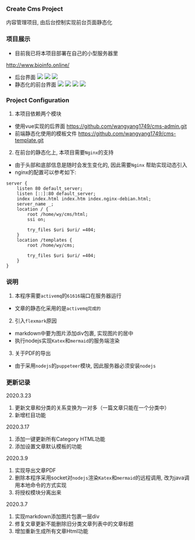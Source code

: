 
### Create Cms Project
内容管理项目, 由后台控制实现前台页面静态化

### 项目展示
+ 目前我已将本项目部署在自己的小型服务器里

<http://www.bioinfo.online/>

+ 后台界面
![](https://wangyang-bucket.oss-cn-beijing.aliyuncs.com/image-bed/5406acbf-de2f-418b-866f-3d113fad41a9.png)
![](https://wangyang-bucket.oss-cn-beijing.aliyuncs.com/image-bed/593ceb55-19c9-4b9b-9612-c8f8fc771a66.png)
![](https://wangyang-bucket.oss-cn-beijing.aliyuncs.com/image-bed/c18cfb8d-023a-4881-a82a-d4291f7695ef.png)
+ 静态化的前台界面
![](https://wangyang-bucket.oss-cn-beijing.aliyuncs.com/image-bed/d68e9599-496a-470f-86ac-7926374ea56e.png)
![](https://wangyang-bucket.oss-cn-beijing.aliyuncs.com/image-bed/6a358f19-2db8-4afc-a2bb-d0afff8e676a.png)
![](https://wangyang-bucket.oss-cn-beijing.aliyuncs.com/image-bed/94535ba9-4d75-4792-b6b2-53eac38a1ee9.png)
![](https://wangyang-bucket.oss-cn-beijing.aliyuncs.com/image-bed/9fac9998-c498-4742-b9a8-f42bcc29d82f.png)
### Project Configuration
1. 本项目依赖两个模块
+ 使用vue实现的后界面
<https://github.com/wangyang1749/cms-admin.git> <br> 
+ 前端静态化使用的模板文件
<https://github.com/wangyang1749/cms-template.git> <br>
2. 在前台的静态化上, 本项目需要`Nginx`的支持
+ 由于头部和底部信息是随时会发生变化的, 因此需要`Nginx`
帮助实现动态引入
+ nginx的配置可以参考如下:

```
server {
	listen 80 default_server;
	listen [::]:80 default_server;
	index index.html index.htm index.nginx-debian.html;
	server_name _;
	location / {
		root /home/wy/cms/html;
		ssi on;

		try_files $uri $uri/ =404;
	}
	location /templates {
		root /home/wy/cms;

		try_files $uri $uri/ =404;
	}
}

```

### 说明
1. 本程序需要`activemq`的`61616`端口在服务器运行
+ 文章的静态化采用的是`activemq完成的` 
2. 引入`flexmark`原因
+ markdown中要为图片添加div包裹, 实现图片的居中
+ 执行nodejs实现`Katex`和`mermaid`的服务端渲染
3. 关于PDF的导出
+ 由于采用`nodejs`的`puppeteer`模块, 因此服务器必须安装`nodejs`

### 更新记录
2020.3.23
1. 更新文章和分类的关系变换为一对多（一篇文章只能在一个分类中）
2. 新增栏目功能

2020.3.17
1. 添加一键更新所有Category HTML功能
2. 添加设置文章默认模板的功能

2020.3.9
1. 实现导出文章PDF
2. 删除本程序采用socket对`nodejs`渲染`Katex`和`mermaid`的远程调用, 
改为java调用本地命令的方式实现
3. 将授权模块分离出来

 2020.3.7 
1. 实现markdown添加图片包裹一层div
2. 修复文章更新不能删除旧分类文章列表中的文章标题
3. 增加重新生成所有文章Html功能
